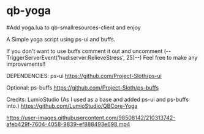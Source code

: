 # qb-yoga

#Add yoga.lua to qb-smallresources-client and enjoy

A Simple yoga script using ps-ui and buffs.

If you don't want to use buffs comment it out and uncomment (--TriggerServerEvent('hud:server:RelieveStress', 25)--)
Feel free to make any improvements!!

DEPENDENCIES: ps-ui https://github.com/Project-Sloth/ps-ui

Optional: ps-buffs https://github.com/Project-Sloth/ps-buffs



Credits: LumioStudio (As I used as a base and added ps-ui and ps-buffs into.)
https://github.com/LumioStudio/QBCore-Yoga


https://user-images.githubusercontent.com/98508142/210313742-afeb429f-7604-4058-9839-ef888493e698.mp4
